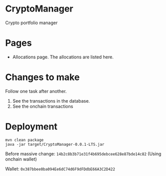 # CryptoManager
Crypto portfolio manager

# Pages 
- Allocations page. The allocations are listed here.

# Changes to make
Follow one task after another.
1. See the transactions in the database.
2. See the onchain transactions


# Deployment
```
mvn clean package
java -jar target/CryptoManager-0.0.1-LTS.jar
```

Before massive change: `14b2c8b3b71e31f4b695debcee628e87bde14c82`
(Using onchain wallet)

Wallet: `0x387bbee0ba094Ee6dC74d6F9dFDdbE66A3C2D422`

